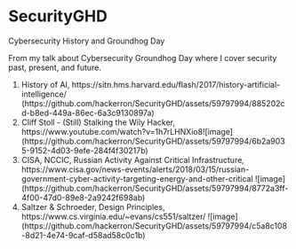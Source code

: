 # SecurityGHD
Cybersecurity History and Groundhog Day
<p>From my talk about Cybersecurity Groundhog Day where I cover security past, present, and future.</p>
<ol>
  <li>History of AI, https://sitn.hms.harvard.edu/flash/2017/history-artificial-intelligence/ (https://github.com/hackerron/SecurityGHD/assets/59797994/885202cd-b8ed-449a-86ec-6a3c9130897a)</li>
  <li>Cliff Stoll - (Still) Stalking the Wily Hacker, https://www.youtube.com/watch?v=1h7rLHNXio8![image](https://github.com/hackerron/SecurityGHD/assets/59797994/6b2a9035-9152-4d03-9efe-284f4f30217b)</li>
  <li>CISA, NCCIC, Russian Activity Against Critical Infrastructure, https://www.cisa.gov/news-events/alerts/2018/03/15/russian-government-cyber-activity-targeting-energy-and-other-critical 
![image](https://github.com/hackerron/SecurityGHD/assets/59797994/8772a3ff-4f00-47d0-89e8-2a9242f698ab)</li>
  <li>Saltzer & Schroeder, Design Principles, https://www.cs.virginia.edu/~evans/cs551/saltzer/ 
![image](https://github.com/hackerron/SecurityGHD/assets/59797994/c5a8c108-8d21-4e74-9caf-d58ad58c0c1b)</li>
</ol>
